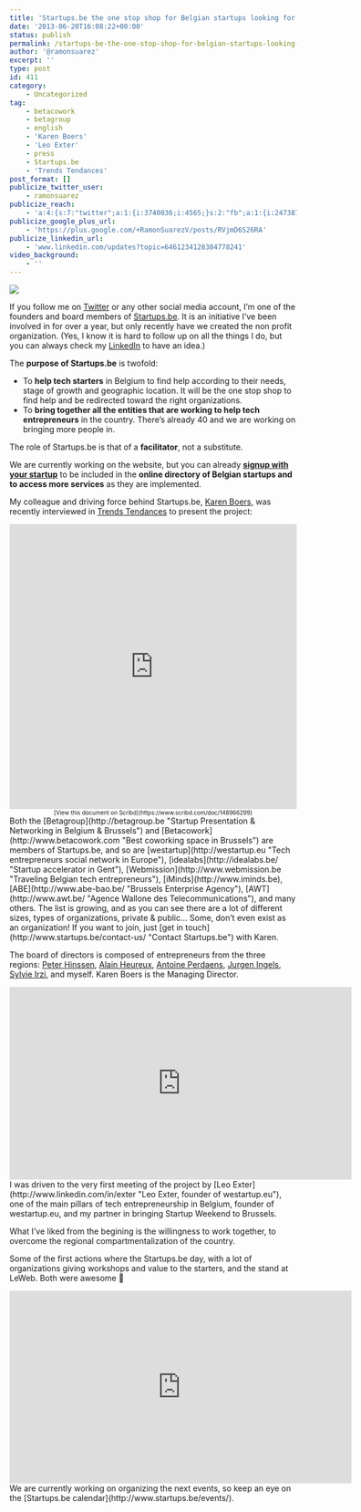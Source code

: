 ```yaml
---
title: 'Startups.be the one stop shop for Belgian startups looking for support'
date: '2013-06-20T16:08:22+00:00'
status: publish
permalink: /startups-be-the-one-stop-shop-for-belgian-startups-looking-for-support
author: '@ramonsuarez'
excerpt: ''
type: post
id: 411
category:
    - Uncategorized
tag:
    - betacowork
    - betagroup
    - english
    - 'Karen Boers'
    - 'Leo Exter'
    - press
    - Startups.be
    - 'Trends Tendances'
post_format: []
publicize_twitter_user:
    - ramonsuarez
publicize_reach:
    - 'a:4:{s:7:"twitter";a:1:{i:3740036;i:4565;}s:2:"fb";a:1:{i:2473872;i:872;}s:6:"tumblr";a:1:{i:3740044;i:18;}s:2:"wp";a:1:{i:0;i:12;}}'
publicize_google_plus_url:
    - 'https://plus.google.com/+RamonSuarezV/posts/RVjmD6S26RA'
publicize_linkedin_url:
    - 'www.linkedin.com/updates?topic=6461234128384778241'
video_background:
    - ''
---
```

![](/uploads/2013/06/logo-startups.jpg)

If you follow me on [Twitter](http://twitter.com/ramonsuarez "Coworking & Tech Entrepreneurship ") or any other social media account, I’m one of the founders and board members of [Startups.be](http://startups.be "Help for Belgian startups: support, guidance, money..."). It is an initiative I’ve been involved in for over a year, but only recently have we created the non profit organization. (Yes, I know it is hard to follow up on all the things I do, but you can always check my [LinkedIn](http://www.linkedin.com/in/ramonsuarez "Ramon Suarez, coworking & tech entrepreneur ") to have an idea.)

The **purpose of Startups.be** is twofold:

- To **help tech starters** in Belgium to find help according to their needs, stage of growth and geographic location. It will be the one stop shop to find help and be redirected toward the right organizations.
- To **bring together all the entities that are working to help tech entrepreneurs** in the country. There’s already 40 and we are working on bringing more people in.

The role of Startups.be is that of a **facilitator**, not a substitute.

We are currently working on the website, but you can already **[signup with your startup](http://www.startups.be/feature/register/ "register your startup in the Belgian directory of startups.be")** to be included in the **online directory of Belgian startups and to access more services** as they are implemented.

My colleague and driving force behind Startups.be, [Karen Boers](http://www.linkedin.com/in/karenboers "Karen Boers, the boss of startups.be"), was recently interviewed in [Trends Tendances](http://www.trends.be/ "Trends Tendances, Belgium's business magazine ") to present the project:

<iframe class="scribd_iframe_embed" data-auto-height="true" frameborder="0" height="500" id="scribd_148966299" scrolling="no" src="https://www.scribd.com/embeds/148966299/content?start_page=1&view_mode=slideshow&access_key=key-2bvf5264feozrnujn1wj" width="100%"></iframe>

<div style="font-size:10px;text-align:center;width:100%">[View this document on Scribd](https://www.scribd.com/doc/148966299)</div>Both the [Betagroup](http://betagroup.be "Startup Presentation & Networking in Belgium & Brussels") and [Betacowork](http://www.betacowork.com "Best coworking space in Brussels") are members of Startups.be, and so are [westartup](http://westartup.eu "Tech entrepreneurs social network in Europe"), [idealabs](http://idealabs.be/ "Startup accelerator in Gent"), [Webmission](http://www.webmission.be "Traveling Belgian tech entrepreneurs"), [iMinds](http://www.iminds.be), [ABE](http://www.abe-bao.be/ "Brussels Enterprise Agency"), [AWT](http://www.awt.be/ "Agence Wallone des Telecommunications"), and many others. The list is growing, and as you can see there are a lot of different sizes, types of organizations, private &amp; public… Some, don’t even exist as an organization! If you want to join, just [get in touch](http://www.startups.be/contact-us/ "Contact Startups.be") with Karen.

The board of directors is composed of entrepreneurs from the three regions: [Peter Hinssen](http://www.linkedin.com/in/phinssen), [Alain Heureux](http://www.linkedin.com/in/alainheureux), [Antoine Perdaens](http://www.linkedin.com/in/antoineperdaens), [Jurgen Ingels](http://www.linkedin.com/pub/jurgen-ingels/0/521/356), [Sylvie Irzi](http://www.linkedin.com/in/sylvieirzi), and myself. Karen Boers is the Managing Director.

<div class="embed-vimeo" style="text-align: center;"><iframe allowfullscreen="" frameborder="0" height="338" loading="lazy" mozallowfullscreen="" src="https://player.vimeo.com/video/41689237" webkitallowfullscreen="" width="600"></iframe></div>I was driven to the very first meeting of the project by [Leo Exter](http://www.linkedin.com/in/exter "Leo Exter, founder of westartup.eu"), one of the main pillars of tech entrepreneurship in Belgium, founder of westartup.eu, and my partner in bringing Startup Weekend to Brussels.

What I’ve liked from the begining is the willingness to work together, to overcome the regional compartmentalization of the country.

Some of the first actions where the Startups.be day, with a lot of organizations giving workshops and value to the starters, and the stand at LeWeb. Both were awesome 🙂

<div class="embed-vimeo" style="text-align: center;"><iframe allowfullscreen="" frameborder="0" height="338" loading="lazy" mozallowfullscreen="" src="https://player.vimeo.com/video/63720992" webkitallowfullscreen="" width="600"></iframe></div>We are currently working on organizing the next events, so keep an eye on the [Startups.be calendar](http://www.startups.be/events/).
